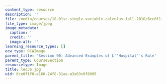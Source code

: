 ```yaml
---
content_type: resource
description: ''
file: /media/courses/18-01sc-single-variable-calculus-fall-2010/6ce0f1f0e16024f831aea3a63c6f8005_lec36.jpg
file_type: image/jpeg
image_metadata:
  caption: ''
  credit: ''
  image-alt: ''
learning_resource_types: []
ocw_type: OCWImage
parent_title: 'Session 90: Advanced Examples of L''Hospital''s Rule'
parent_type: CourseSection
resourcetype: Image
title: lec36.jpg
uid: 6ce0f1f0-e160-24f8-31ae-a3a63c6f8005
---
```

